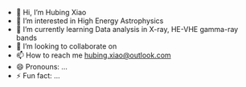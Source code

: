 - 👋 Hi, I’m Hubing Xiao
- 👀 I’m interested in High Energy Astrophysics
- 🌱 I’m currently learning Data analysis in X-ray, HE-VHE gamma-ray bands
- 💞️ I’m looking to collaborate on 
- 📫 How to reach me hubing.xiao@outlook.com
- 😄 Pronouns: ...
- ⚡ Fun fact: ...

<!---
HBXiao1222/HBXiao1222 is a ✨ special ✨ repository because its `README.md` (this file) appears on your GitHub profile.
You can click the Preview link to take a look at your changes.
--->
